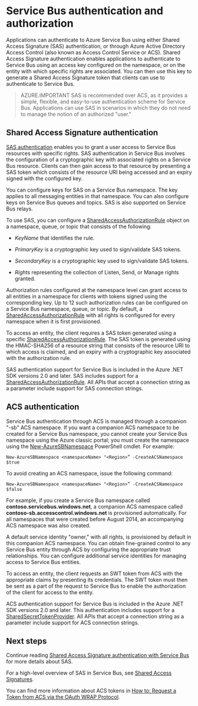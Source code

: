 <properties 
    pageTitle="Service Bus Authentication and Authorization | Microsoft Azure"
    description="Overview of Shared Access Signature (SAS) authentication."
    services="service-bus"
    documentationCenter="na"
    authors="sethmanheim"
    manager="timlt"
    editor="" />
<tags 
    ms.service="service-bus"
    ms.devlang="na"
    ms.topic="article"
    ms.tgt_pltfrm="na"
    ms.workload="na"
    ms.date="10/03/2016"
    ms.author="sethm" />


# <a name="service-bus-authentication-and-authorization"></a>Service Bus authentication and authorization

Applications can authenticate to Azure Service Bus using either Shared Access Signature (SAS) authentication, or through Azure Active Directory Access Control (also known as Access Control Service or ACS). Shared Access Signature authentication enables applications to authenticate to Service Bus using an access key configured on the namespace, or on the entity with which specific rights are associated. You can then use this key to generate a Shared Access Signature token that clients can use to authenticate to Service Bus.

>AZURE.IMPORTANT SAS is recommended over ACS, as it provides a simple, flexible, and easy-to-use authentication scheme for Service Bus. Applications can use SAS in scenarios in which they do not need to manage the notion of an authorized "user."

## <a name="shared-access-signature-authentication"></a>Shared Access Signature authentication

[SAS authentication](service-bus-sas-overview.md) enables you to grant a user access to Service Bus resources with specific rights. SAS authentication in Service Bus involves the configuration of a cryptographic key with associated rights on a Service Bus resource. Clients can then gain access to that resource by presenting a SAS token which consists of the resource URI being accessed and an expiry signed with the configured key.

You can configure keys for SAS on a Service Bus namespace. The key applies to all messaging entities in that namespace. You can also configure keys on Service Bus queues and topics. SAS is also supported on Service Bus relays.

To use SAS, you can configure a [SharedAccessAuthorizationRule](https://msdn.microsoft.com/library/azure/microsoft.servicebus.messaging.sharedaccessauthorizationrule.aspx) object on a namespace, queue, or topic that consists of the following:

- *KeyName* that identifies the rule.

- *PrimaryKey* is a cryptographic key used to sign/validate SAS tokens.

- *SecondaryKey* is a cryptographic key used to sign/validate SAS tokens.

- *Rights* representing the collection of Listen, Send, or Manage rights granted.

Authorization rules configured at the namespace level can grant access to all entities in a namespace for clients with tokens signed using the corresponding key. Up to 12 such authorization rules can be configured on a Service Bus namespace, queue, or topic. By default, a [SharedAccessAuthorizationRule](https://msdn.microsoft.com/library/azure/microsoft.servicebus.messaging.sharedaccessauthorizationrule.aspx) with all rights is configured for every namespace when it is first provisioned.

To access an entity, the client requires a SAS token generated using a specific [SharedAccessAuthorizationRule](https://msdn.microsoft.com/library/azure/microsoft.servicebus.messaging.sharedaccessauthorizationrule.aspx). The SAS token is generated using the HMAC-SHA256 of a resource string that consists of the resource URI to which access is claimed, and an expiry with a cryptographic key associated with the authorization rule.

SAS authentication support for Service Bus is included in the Azure .NET SDK versions 2.0 and later. SAS includes support for a [SharedAccessAuthorizationRule](https://msdn.microsoft.com/library/azure/microsoft.servicebus.messaging.sharedaccessauthorizationrule.aspx). All APIs that accept a connection string as a parameter include support for SAS connection strings.

## <a name="acs-authentication"></a>ACS authentication

Service Bus authentication through ACS is managed through a companion "-sb" ACS namespace. If you want a companion ACS namespace to be created for a Service Bus namespace, you cannot create your Service Bus namespace using the Azure classic portal; you must create the namespace using the [New-AzureSBNamespace](https://msdn.microsoft.com/library/azure/dn495165.aspx) PowerShell cmdlet. For example:

```
New-AzureSBNamespace <namespaceName> "<Region>” -CreateACSNamespace $true
```

To avoid creating an ACS namespace, issue the following command:

```
New-AzureSBNamespace <namespaceName> "<Region>” -CreateACSNamespace $false
```

For example, if you create a Service Bus namespace called **contoso.servicebus.windows.net**, a companion ACS namespace called **contoso-sb.accesscontrol.windows.net** is provisioned automatically. For all namespaces that were created before August 2014, an accompanying ACS namespace was also created.

A default service identity "owner," with all rights, is provisioned by default in this companion ACS namespace. You can obtain fine-grained control to any Service Bus entity through ACS by configuring the appropriate trust relationships. You can configure additional service identities for managing access to Service Bus entities.

To access an entity, the client requests an SWT token from ACS with the appropriate claims by presenting its credentials. The SWT token must then be sent as a part of the request to Service Bus to enable the authorization of the client for access to the entity.

ACS authentication support for Service Bus is included in the Azure .NET SDK versions 2.0 and later. This authentication includes support for a [SharedSecretTokenProvider](https://msdn.microsoft.com/library/azure/microsoft.servicebus.sharedsecrettokenprovider.aspx). All APIs that accept a connection string as a parameter include support for ACS connection strings.

## <a name="next-steps"></a>Next steps

Continue reading [Shared Access Signature authentication with Service Bus](service-bus-shared-access-signature-authentication.md) for more details about SAS.

For a high-level overview of SAS in Service Bus, see [Shared Access Signatures](service-bus-sas-overview.md).

You can find more information about ACS tokens in [How to: Request a Token from ACS via the OAuth WRAP Protocol](https://msdn.microsoft.com/library/hh674475.aspx).






<!--HONumber=Oct16_HO2-->


